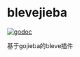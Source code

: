 # blevejieba

[![godoc](https://img.shields.io/badge/go.dev-reference-007d9c?logo=go&logoColor=white&style=flat-square)](https://pkg.go.dev/github.com/RivenZoo/blevejieba)

基于gojieba的bleve插件
